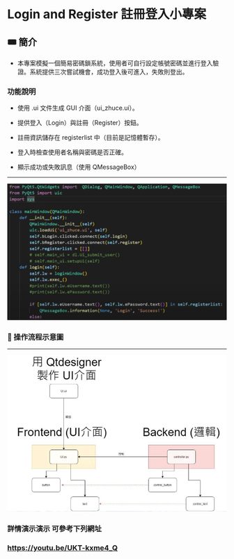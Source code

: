 # Login and Register 註冊登入小專案

## 🎟️ 簡介
 
- 本專案模擬一個簡易密碼鎖系統，使用者可自行設定帳號密碼並進行登入驗證。系統提供三次嘗試機會，成功登入後可進入，失敗則登出。

### 功能說明

- 使用 .ui 文件生成 GUI 介面（ui_zhuce.ui）。

- 提供登入（Login）與註冊（Register）按鈕。

- 註冊資訊儲存在 registerlist 中（目前是記憶體暫存）。

- 登入時檢查使用者名稱與密碼是否正確。

- 顯示成功或失敗訊息（使用 QMessageBox）

---
<div align="center">
  <img src="shot2.png" alt="Application Screenshot 1" width="800"/>
</div>

### 📸 操作流程示意圖

---
<div align="center">
  <img src="shot1.png" alt="Application Screenshot 1" width="800"/>
</div>

### 詳情演示演示 可參考下列網址

### https://youtu.be/UKT-kxme4_Q
